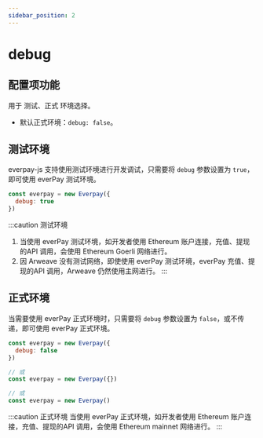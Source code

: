 ```yaml
---
sidebar_position: 2
---
```


# debug

## 配置项功能

用于 测试、正式 环境选择。 
* 默认正式环境：`debug: false`。

## 测试环境

everpay-js 支持使用测试环境进行开发调试，只需要将 `debug` 参数设置为 `true`，即可使用 everPay 测试环境。

```js
const everpay = new Everpay({
  debug: true
})
```

:::caution 测试环境
1. 当使用 everPay 测试环境，如开发者使用 Ethereum 账户连接，充值、提现的API 调用，会使用 Ethereum Goerli 网络进行。
2. 因 Arweave 没有测试网络，即使使用 everPay 测试环境，everPay 充值、提现的API 调用，Arweave 仍然使用主网进行。
:::

## 正式环境

当需要使用 everPay 正式环境时，只需要将 `debug` 参数设置为 `false`，或不传递，即可使用 everPay 正式环境。

```js
const everpay = new Everpay({
  debug: false
})

// 或
const everpay = new Everpay({})

// 或
const everpay = new Everpay()
```

:::caution 正式环境
当使用 everPay 正式环境，如开发者使用 Ethereum 账户连接，充值、提现的API 调用，会使用 Ethereum mainnet 网络进行。
:::